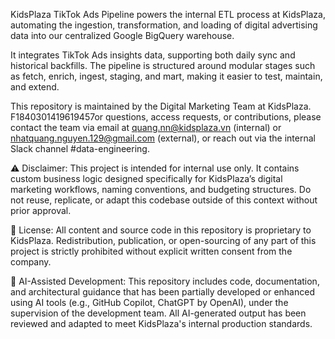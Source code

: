 KidsPlaza TikTok Ads Pipeline powers the internal ETL process at KidsPlaza, automating the ingestion, transformation, and loading of digital advertising data into our centralized Google BigQuery warehouse.

It integrates TikTok Ads insights data, supporting both daily sync and historical backfills. The pipeline is structured around modular stages such as fetch, enrich, ingest, staging, and mart, making it easier to test, maintain, and extend.

This repository is maintained by the Digital Marketing Team at KidsPlaza. F1840301419619457or questions, access requests, or contributions, please contact the team via email at quang.nn@kidsplaza.vn (internal) or nhatquang.nguyen.129@gmail.com (external), or reach out via the internal Slack channel #data-engineering.

⚠️ Disclaimer: This project is intended for internal use only. It contains custom business logic designed specifically for KidsPlaza’s digital marketing workflows, naming conventions, and budgeting structures. Do not reuse, replicate, or adapt this codebase outside of this context without prior approval.

📄 License: All content and source code in this repository is proprietary to KidsPlaza. Redistribution, publication, or open-sourcing of any part of this project is strictly prohibited without explicit written consent from the company.

🤖 AI-Assisted Development: This repository includes code, documentation, and architectural guidance that has been partially developed or enhanced using AI tools (e.g., GitHub Copilot, ChatGPT by OpenAI), under the supervision of the development team. All AI-generated output has been reviewed and adapted to meet KidsPlaza's internal production standards.